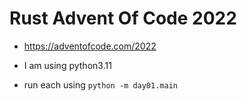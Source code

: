 # Rust Advent Of Code 2022

- https://adventofcode.com/2022

- I am using python3.11
- run each using `python -m day01.main`
